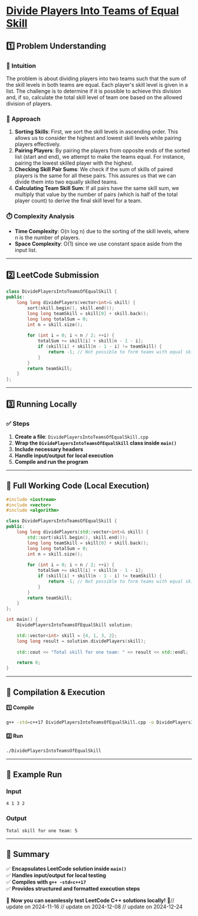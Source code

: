 # **[Divide Players Into Teams of Equal Skill](https://leetcode.com/problems/divide-players-into-teams-of-equal-skill/description/)**  

## **1️⃣ Problem Understanding**  
### **📌 Intuition**  
The problem is about dividing players into two teams such that the sum of the skill levels in both teams are equal. Each player's skill level is given in a list. The challenge is to determine if it is possible to achieve this division and, if so, calculate the total skill level of team one based on the allowed division of players.

### **🚀 Approach**  
1. **Sorting Skills**: First, we sort the skill levels in ascending order. This allows us to consider the highest and lowest skill levels while pairing players effectively.
2. **Pairing Players**: By pairing the players from opposite ends of the sorted list (start and end), we attempt to make the teams equal. For instance, pairing the lowest skilled player with the highest.
3. **Checking Skill Pair Sums**: We check if the sum of skills of paired players is the same for all these pairs. This assures us that we can divide them into two equally skilled teams.
4. **Calculating Team Skill Sum**: If all pairs have the same skill sum, we multiply that value by the number of pairs (which is half of the total player count) to derive the final skill level for a team.

### **⏱️ Complexity Analysis**  
- **Time Complexity**: O(n log n) due to the sorting of the skill levels, where n is the number of players.  
- **Space Complexity**: O(1) since we use constant space aside from the input list.

---  

## **2️⃣ LeetCode Submission**  
```cpp
class DividePlayersIntoTeamsOfEqualSkill {
public:
    long long dividePlayers(vector<int>& skill) {
        sort(skill.begin(), skill.end());
        long long teamSkill = skill[0] + skill.back();
        long long totalSum = 0;
        int n = skill.size();
        
        for (int i = 0; i < n / 2; ++i) {
            totalSum += skill[i] + skill[n - 1 - i];
            if (skill[i] + skill[n - 1 - i] != teamSkill) {
                return -1; // Not possible to form teams with equal skill
            }
        }
        return teamSkill;
    }
};  
```

---  

## **3️⃣ Running Locally**  
### **✅ Steps**  
1. **Create a file**: `DividePlayersIntoTeamsOfEqualSkill.cpp`  
2. **Wrap the `DividePlayersIntoTeamsOfEqualSkill` class inside `main()`**  
3. **Include necessary headers**  
4. **Handle input/output for local execution**  
5. **Compile and run the program**  

---  

## **📝 Full Working Code (Local Execution)**  
```cpp
#include <iostream>
#include <vector>
#include <algorithm>

class DividePlayersIntoTeamsOfEqualSkill {
public:
    long long dividePlayers(std::vector<int>& skill) {
        std::sort(skill.begin(), skill.end());
        long long teamSkill = skill[0] + skill.back();
        long long totalSum = 0;
        int n = skill.size();
        
        for (int i = 0; i < n / 2; ++i) {
            totalSum += skill[i] + skill[n - 1 - i];
            if (skill[i] + skill[n - 1 - i] != teamSkill) {
                return -1; // Not possible to form teams with equal skill
            }
        }
        return teamSkill;
    }
};

int main() {
    DividePlayersIntoTeamsOfEqualSkill solution;

    std::vector<int> skill = {4, 1, 3, 2};
    long long result = solution.dividePlayers(skill);
    
    std::cout << "Total skill for one team: " << result << std::endl;

    return 0;
}
```  

---  

## **🔧 Compilation & Execution**  
#### **1️⃣ Compile**  
```bash
g++ -std=c++17 DividePlayersIntoTeamsOfEqualSkill.cpp -o DividePlayersIntoTeamsOfEqualSkill
```  

#### **2️⃣ Run**  
```bash
./DividePlayersIntoTeamsOfEqualSkill
```  

---  

## **🎯 Example Run**  
### **Input**  
```
4 1 3 2
```  
### **Output**  
```
Total skill for one team: 5
```  

---  

## **📌 Summary**  
✅ **Encapsulates LeetCode solution inside `main()`**  
✅ **Handles input/output for local testing**  
✅ **Compiles with `g++ -std=c++17`**  
✅ **Provides structured and formatted execution steps**  

🚀 **Now you can seamlessly test LeetCode C++ solutions locally!** 🚀// update on 2024-11-16
// update on 2024-12-08
// update on 2024-12-24
